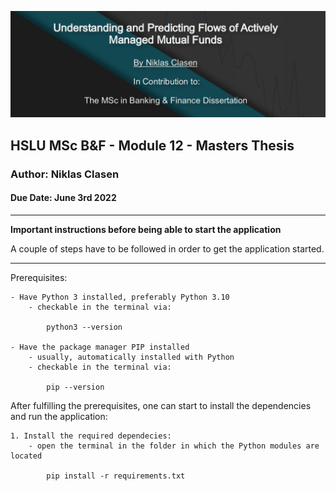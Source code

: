 ![](https://github.com/FinanceNik/Predicting_FundFlows_with_MachineLearning/blob/master/Screenshot%20from%202022-05-29%2015-23-25.png)
## HSLU MSc B&F - Module 12 - Masters Thesis
### Author: Niklas Clasen
#### Due Date: June 3rd 2022

---
**Important instructions before being able to start the application**

A couple of steps have to be followed in order to get the application started.

---
Prerequisites:
```
- Have Python 3 installed, preferably Python 3.10
    - checkable in the terminal via:
    
        python3 --version
        
- Have the package manager PIP installed
    - usually, automatically installed with Python
    - checkable in the terminal via:
    
        pip --version
```

After fulfilling the prerequisites, one can start to install the dependencies
and run the application:

```
1. Install the required dependecies:
    - open the terminal in the folder in which the Python modules are located
    
        pip install -r requirements.txt
